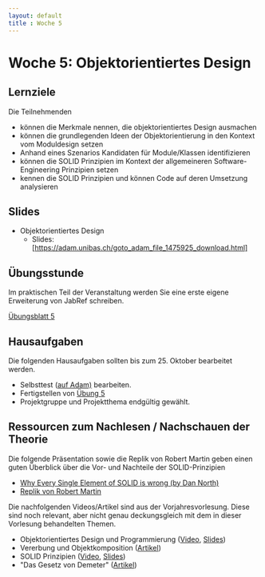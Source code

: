 ```yaml
---
layout: default
title : Woche 5
---
```


# Woche 5: Objektorientiertes Design

## Lernziele

Die Teilnehmenden

- können die Merkmale nennen, die objektorientiertes Design ausmachen
- können die grundlegenden Ideen der Objektorientierung in den Kontext vom Moduldesign setzen
- Anhand eines Szenarios Kandidaten für Module/Klassen identifizieren
- können die SOLID Prinzipien im Kontext der allgemeineren Software-Engineering Prinzipien setzen
- kennen die SOLID Prinzipien und können Code auf deren Umsetzung analysieren

## Slides

* Objektorientiertes Design
    * Slides: [https://adam.unibas.ch/goto_adam_file_1475925_download.html]

## Übungsstunde

Im praktischen Teil der Veranstaltung werden Sie eine erste eigene Erweiterung von JabRef schreiben. 

[Übungsblatt 5](../exercises/jabref-extension)


## Hausaufgaben

Die folgenden Hausaufgaben sollten bis zum 25. Oktober bearbeitet werden. 

- Selbsttest ([auf Adam)](https://adam.unibas.ch/goto_adam_tst_1470254.html) bearbeiten.
- Fertigstellen von [Übung  5](../exercises/jabref-extension)
- Projektgruppe und Projektthema endgültig gewählt. 

## Ressourcen zum Nachlesen / Nachschauen der Theorie

Die folgende Präsentation sowie die Replik von Robert Martin geben einen guten Überblick über die Vor- und Nachteile der SOLID-Prinzipien

* [Why Every Single Element of SOLID is wrong (by Dan North)](https://speakerdeck.com/tastapod/why-every-element-of-solid-is-wrong)
* [Replik von Robert Martin](https://blog.cleancoder.com/uncle-bob)


Die nachfolgenden Videos/Artikel sind aus der Vorjahresvorlesung. Diese sind noch relevant, aber nicht genau deckungsgleich mit 
dem in dieser Vorlesung behandelten Themen. 

* Objektorientiertes Design und Programmierung ([Video](https://tube.switch.ch/videos/44a4637a), [Slides](./slides/oo-design.html))
* Vererbung und Objektkomposition ([Artikel](./articles/oo-composition-vs-inheritance.html))
* SOLID Prinzipien ([Video](https://tube.switch.ch/videos/cbc347a9), [Slides](./slides/oo-solid.html))
* "Das Gesetz von Demeter" ([Artikel](http://prinzipien-der-softwaretechnik.blogspot.com/2013/06/das-gesetz-von-demeter.html))

